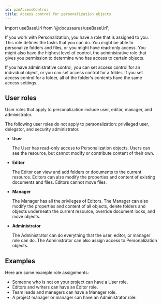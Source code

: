 ```yaml
---
id: pznAccessControl
title: Access control for personalization objects
---
```

import useBaseUrl from '@docusaurus/useBaseUrl';



If you work with Personalization, you have a role that is assigned to you. This role defines the tasks that you can do. You might be able to personalize folders and files, or you might have read-only access. You might also have the highest level of control, the administrative role that gives you permission to determine who has access to certain objects.

If you have administrative control, you can set access control for an individual object, or you can set access control for a folder. If you set access control for a folder, all of the folder's contents have the same access settings.

## User roles

User roles that apply to personalization include user, editor, manager, and administrator.

The following user roles do not apply to personalization: privileged user, delegator, and security administrator.

-   **User**

    The User has read-only access to Personalization objects. Users can see the resource, but cannot modify or contribute content of their own.

-   **Editor**

    The Editor can view and add folders or documents to the current resource. Editors can also modify the properties and content of existing documents and files. Editors cannot move files.

-   **Manager**

    The Manager has all the privileges of Editors. The Manager can also modify the properties and content of all objects, delete folders and objects underneath the current resource, override document locks, and move objects.

-   **Administrator**

    The Administrator can do everything that the user, editor, or manager role can do. The Administrator can also assign access to Personalization objects.


## Examples

Here are some example role assignments:

-   Someone who is not on your project can have a User role.
-   Editors and writers can have an Editor role.
-   Team leads and managers can have a Manager role.
-   A project manager or manager can have an Administrator role.

